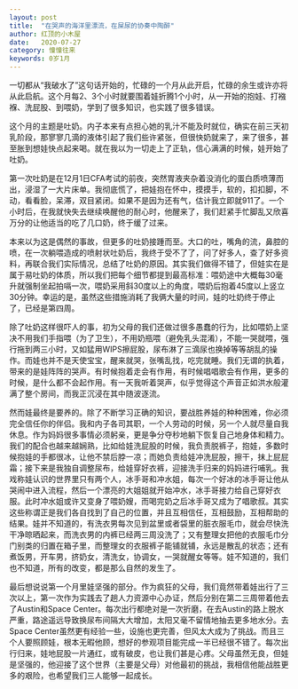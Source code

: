 ```yaml
---
layout: post
title:  "在哭声的海洋里漂流，在屎尿的协奏中陶醉"
author: 红顶的小木屋
date:   2020-07-27
category: 憧憧往来
keywords: 0岁1月
---
```


一切都从“我破水了”这句话开始的，忙碌的一个月从此开启，忙碌的余生或许亦将从此启航。这个月每2、3个小时就要围着娃折腾1个小时，从一开始的抱娃、打襁褓、洗屁股、到喂奶，学到了很多知识，也实践了很多错误。

这个月的主题是吐奶。内子本来有点担心她的乳汁不能及时就位，确实在前三天初乳阶段，那寥寥几滴的液体引起了我们些许紧张，但很快奶就来了，来了很多，甚至胀到想娃快点起来喝。就在我以为一切走上了正轨，信心满满的时候，娃开始了吐奶。

第一次吐奶是在12月1日CFA考试的前夜，突然胃液夹杂着没消化的蛋白质喷薄而出，浸湿了一大片床单。我彻底慌了，把娃抱在怀中，摸摸手，软的，扣扣脚，不动，看看脸，呆滞，双目紧闭。如果不是因为还有气，估计我立即就911了。一个小时后，在我就快失去继续唤醒他的耐心时，他醒来了，我们赶紧手忙脚乱又欣喜万分的让他适当的吃了几口奶，终于缓了过来。

本来以为这是偶然的事故，但更多的吐奶接踵而至。大口的吐，嘴角的流，鼻腔的喷，在一次躺喂造成的喷射状吐奶后，我终于受不了了，问了好多人，查了好多资料，再联合我们实际情况，总结了吐奶的原因。其实我们做得不错了，但娃实在是属于易吐奶的体质，所以我们把每个细节都提到最高标准：喂奶途中大概每30毫升就强制坐起拍嗝一次，喂奶采用斜30度以上的角度，喂奶后抱着45度以上竖立30分钟。幸运的是，虽然这些措施消耗了我俩大量的时间，娃的吐奶终于停止了，已经是第四周。

除了吐奶这样很吓人的事，初为父母的我们还做过很多愚蠢的行为，比如喂奶上坚决不用我们手指喂（为了卫生），不用奶瓶喂（避免乳头混淆），不能一哭就喂，强行拖到两三小时，又如猛用WIPS擦屁股，尿布淋了三滴尿也换掉等等胡乱的操作。而娃也并不是天使宝宝，醒来就哭，张嘴乱找，吃完就睡。我们无谓的执着，带来的是娃阵阵的哭声。有时候抱着走会有作用，有时候唱唱歌会有作用，更多的时候，是什么都不会起作用。有一天我听着哭声，似乎觉得这个声音正如洪水般灌满了整个房间，而我正沉浸在其中随波逐流。

然而娃最终是要养的。除了不断学习正确的知识，要战胜养娃的种种困难，你必须完全信任你的伴侣。我和内子各司其职，一个人劳动的时候，另一个人就尽量自我休息。作为妈妈很多事情必须躬亲，更是争分夺秒地躺下恢复自己地身体和精力。我们的配合也越来越娴熟，比如给娃洗屁股的时候，我负责脱裤子，抱娃，多数时候抱娃的手都很冰，让他不禁后脖一凉；而她负责给娃冲洗屁股，擦干，抹上屁屁霜；接下来是我独自调整尿布，给娃穿好衣裤，迎接洗手归来的妈妈进行哺乳。我戏称娃认识的世界里只有两个人，冰手哥和冲水姐，每次一个好冰的冰手哥让他从哭闹中进入流程，然后一个漂亮的大姐姐就开始冲水，冰手哥接力给自己穿好衣服。此时冲水姐或许又变身了喂奶嫂，而喝完奶之后冰手哥又成为了唱歌叔。其实这些称谓正是我们各自找到了自己的位置，并且互相信任，互相鼓励，互相帮助的结果。娃并不知道的，有洗衣男每次见到盆里或者袋里的脏衣服毛巾，就会尽快洗干净晾晒起来，而洗衣男的内裤已经两三周没洗了；又有整理女把他的衣服毛巾分门别类的归置在箱子里，而整理女的衣服裤子能铺就铺，永远是散乱的状态；还有煮饭男，开车男，挤奶女，清洗女，协调女，一哭就醒女等等。娃不知道的，我们也不知道，所有的改变，都是那么自然的发生了。

最后想说说第一个月里娃坚强的部分。作为疯狂的父母，我们竟然带着娃出行了三次以上，第一次作为实践去了趟人力资源中心办证，然后分别在第二三周带着他去了Austin和Space Center。每次出行都绝对是一次折磨，在去Austin的路上脱水严重，路途遥远导致换尿布间隔大大增加，太阳又毫不留情地抽去更多地水分。去Space Center虽然更有经验一些，设施也更完善，但风太大成为了挑战。而且三个人要照顾娃，根本无暇他顾，想好的参观项目能完成一半已经很不错了。每次出行归来，娃地屁股一片通红，或有破皮，也让我们甚是心疼。父母虽然无良，但娃是坚强的，他迎接了这个世界（主要是父母）对他最初的挑战，我相信他能战胜更多的艰险，也希望我们三人能够一起成长。
